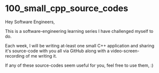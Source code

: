 # 100_small_cpp_source_codes

Hey Software Engineers,

This is a software-engineering learning series I have challenged myself to do.

Each week, I will be writing at-least one small C++ application and sharing it's source-code with you all via GitHub along with a video-screen-recording of me writing it.

If any of these source-codes seem useful for you, feel free to use them, :)
